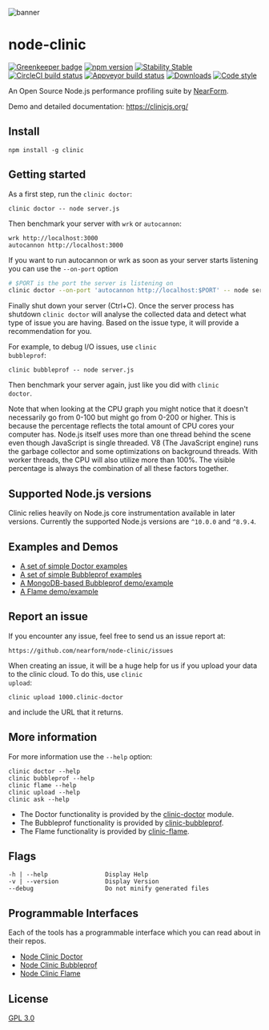 ![banner](logo.png)

# node-clinic

[![Greenkeeper badge](https://badges.greenkeeper.io/nearform/node-clinic.svg)](https://greenkeeper.io/)
[![npm version][npm-version]][npm-url] [![Stability Stable][stability-stable]][stability-docs] [![CircleCI build status][circleci-status]][circleci-url] [![Appveyor build status][appveyor-status]][appveyor-url]
[![Downloads][npm-downloads]][npm-url] [![Code style][lint-standard]][lint-standard-url]

An Open Source Node.js performance profiling suite by [NearForm][].

Demo and detailed documentation: https://clinicjs.org/

## Install

```
npm install -g clinic
```

## Getting started

As a first step, run the <code>clinic doctor</code>:

<code>clinic doctor -- node server.js</code>

Then benchmark your server with <code>wrk</code> or <code>autocannon</code>:

```
wrk http://localhost:3000
autocannon http://localhost:3000
```

If you want to run autocannon or wrk as soon as your server starts listening you can
use the `--on-port` option

```sh
# $PORT is the port the server is listening on
clinic doctor --on-port 'autocannon http://localhost:$PORT' -- node server.js
```

Finally shut down your server (Ctrl+C). Once the server process has shutdown
<code>clinic doctor</code> will analyse the collected data and detect what type of issue
you are having. Based on the issue type, it will provide a recommendation for
you.

For example, to debug I/O issues, use <code>clinic bubbleprof</code>:

```
clinic bubbleprof -- node server.js
```

Then benchmark your server again, just like you did with <code>clinic doctor</code>.

Note that when looking at the CPU graph you might notice that it doesn't
necessarily go from 0-100 but might go from 0-200 or higher. This is because the
percentage reflects the total amount of CPU cores your computer has. Node.js
itself uses more than one thread behind the scene even though JavaScript is
single threaded. V8 (The JavaScript engine) runs the garbage collector and some
optimizations on background threads. With worker threads, the CPU will also
utilize more than 100%. The visible percentage is always the combination of all
these factors together.

## Supported Node.js versions

Clinic relies heavily on Node.js core instrumentation available in later versions.
Currently the supported Node.js versions are `^10.0.0` and `^8.9.4`.

## Examples and Demos

- [A set of simple Doctor examples](https://github.com/nearform/node-clinic-doctor-examples)
- [A set of simple Bubbleprof examples](https://github.com/nearform/node-clinic-bubbleprof-examples)
- [A MongoDB-based Bubbleprof demo/example](https://github.com/nearform/node-clinic-bubbleprof-demo)
- [A Flame demo/example](https://github.com/nearform/node-clinic-flame-demo)

## Report an issue

If you encounter any issue, feel free to send us an issue report at:

```
https://github.com/nearform/node-clinic/issues
```

When creating an issue, it will be a huge help for us if you upload your
data to the clinic cloud. To do this, use <code>clinic upload</code>:

```
clinic upload 1000.clinic-doctor
```

and include the URL that it returns.

## More information

For more information use the <code>--help</code> option:

```
clinic doctor --help
clinic bubbleprof --help
clinic flame --help
clinic upload --help
clinic ask --help
```

- The Doctor functionality is provided by the [clinic-doctor](https://github.com/nearform/node-clinic-doctor) module.
- The Bubbleprof functionality is provided by [clinic-bubbleprof](https://github.com/nearform/node-clinic-bubbleprof).
- The Flame functionality is provided by [clinic-flame](https://github.com/nearform/node-clinic-flame).

## Flags

```
-h | --help                Display Help
-v | --version             Display Version
--debug                    Do not minify generated files
```

## Programmable Interfaces

Each of the tools has a programmable interface which you can read about in their repos.

- [Node Clinic Doctor](https://github.com/nearform/node-clinic-doctor)
- [Node Clinic Bubbleprof](https://github.com/nearform/node-clinic-bubbleprof)
- [Node Clinic Flame](https://github.com/nearform/node-clinic-flame)

## License

[GPL 3.0](LICENSE)

[stability-stable]: https://img.shields.io/badge/stability-stable-green.svg?style=flat-square
[stability-docs]: https://nodejs.org/api/documentation.html#documentation_stability_index
[npm-version]: https://img.shields.io/npm/v/clinic.svg?style=flat-square
[npm-url]: https://npmjs.org/package/clinic
[circleci-status]: https://circleci.com/gh/nearform/node-clinic/tree/master.svg?style=shield&circle-token=898867ce2715cb4b51018bb20c7798c1dd306250
[circleci-url]: https://circleci.com/gh/nearform/node-clinic
[npm-downloads]: http://img.shields.io/npm/dm/clinic.svg?style=flat-square
[lint-standard]: https://img.shields.io/badge/code%20style-standard-brightgreen.svg?style=flat-square
[lint-standard-url]: https://github.com/feross/standard
[appveyor-status]: https://ci.appveyor.com/api/projects/status/ex654mc4b3dq3vf4?svg=true
[appveyor-url]: https://ci.appveyor.com/project/nearForm/node-clinic
[NearForm]: https://www.nearform.com
